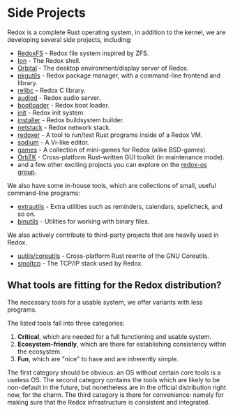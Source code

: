 # Side Projects

Redox is a complete Rust operating system, in addition to the kernel, we are developing several side projects, including:

- [RedoxFS](https://gitlab.redox-os.org/redox-os/redoxfs) - Redox file system inspired by ZFS.
- [Ion](https://gitlab.redox-os.org/redox-os/ion) - The Redox shell.
- [Orbital](https://gitlab.redox-os.org/redox-os/orbital) - The desktop environment/display server of Redox.
- [pkgutils](https://gitlab.redox-os.org/redox-os/pkgutils) - Redox package manager, with a command-line frontend and library.
- [relibc](https://gitlab.redox-os.org/redox-os/relibc) - Redox C library.
- [audiod](https://gitlab.redox-os.org/redox-os/audiod) - Redox audio server.
- [bootloader](https://gitlab.redox-os.org/redox-os/bootloader) - Redox boot loader.
- [init](https://gitlab.redox-os.org/redox-os/init) - Redox init system.
- [installer](https://gitlab.redox-os.org/redox-os/installer) - Redox buildsystem builder.
- [netstack](https://gitlab.redox-os.org/redox-os/netstack) - Redox network stack.
- [redoxer](https://gitlab.redox-os.org/redox-os/redoxer) - A tool to run/test Rust programs inside of a Redox VM.
- [sodium](https://gitlab.redox-os.org/redox-os/sodium) - A Vi-like editor.
- [games](https://gitlab.redox-os.org/redox-os/games) - A collection of mini-games for Redox (alike BSD-games).
- [OrbTK](https://gitlab.redox-os.org/redox-os/orbtk) - Cross-platform Rust-written GUI toolkit (in maintenance mode).
- and a few other exciting projects you can explore on the [redox-os group](https://gitlab.redox-os.org/redox-os).

We also have some in-house tools, which are collections of small, useful command-line programs:

- [extrautils](https://gitlab.redox-os.org/redox-os/extrautils) -  Extra utilities such as reminders, calendars, spellcheck, and so on.
- [binutils](https://gitlab.redox-os.org/redox-os/binutils) - Utilities for working with binary files.

We also actively contribute to third-party projects that are heavily used in Redox.

 - [uutils/coreutils](https://github.com/uutils/coreutils) - Cross-platform Rust rewrite of the GNU Coreutils.
 - [smoltcp](https://github.com/m-labs/smoltcp) - The TCP/IP stack used by Redox.

## What tools are fitting for the Redox distribution?

The necessary tools for a usable system, we offer variants with less programs.

The listed tools fall into three categories:

1. **Critical**, which are needed for a full functioning and usable system.
2. **Ecosystem-friendly**, which are there for establishing consistency within the ecosystem.
3. **Fun**, which are "nice" to have and are inherently simple.

The first category should be obvious: an OS without certain core tools is a useless OS. The second category contains the tools which are likely to be non-default in the future, but nonetheless are in the official distribution right now, for the charm. The third category is there for convenience: namely for making sure that the Redox infrastructure is consistent and integrated.
